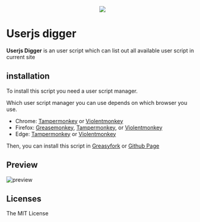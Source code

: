 <div align="center">

![](https://user-images.githubusercontent.com/29378026/227717136-4c9dfba4-0f90-41a2-905a-4cf19e751b5c.png)

</div>

# Userjs digger

**Userjs Digger** is an user script which can list out all available user script in current site

## installation

To install this script you need a user script manager.

Which user script manager you can use depends on which browser you use.

- Chrome: [Tampermonkey](https://chrome.google.com/webstore/detail/tampermonkey/dhdgffkkebhmkfjojejmpbldmpobfkfo) or [Violentmonkey](https://chrome.google.com/webstore/detail/violent-monkey/jinjaccalgkegednnccohejagnlnfdag)
- Firefox: [Greasemonkey](https://addons.mozilla.org/firefox/addon/greasemonkey/), [Tampermonkey](https://addons.mozilla.org/firefox/addon/tampermonkey/), or [Violentmonkey](https://addons.mozilla.org/firefox/addon/violentmonkey/)
- Edge: [Tampermonkey](https://microsoftedge.microsoft.com/addons/detail/tampermonkey/iikmkjmpaadaobahmlepeloendndfphd) or [Violentmonkey](https://microsoftedge.microsoft.com/addons/detail/violentmonkey/eeagobfjdenkkddmbclomhiblgggliao)

Then, you can install this script in [Greasyfork](https://greasyfork.org/zh-CN/scripts/462535-userjs-digger) or [Github Page](https://enpitsulin.github.io/userjs-digger/@userjs-digger/userscript.user.js)

## Preview

![preview](https://user-images.githubusercontent.com/29378026/227718500-09ce1065-c764-4030-b70b-da84dde91af2.gif)

## Licenses

The MIT License
